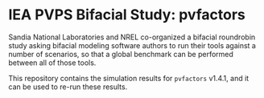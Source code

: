 IEA PVPS Bifacial Study: pvfactors
==================================

Sandia National Laboratories and NREL co-organized a bifacial roundrobin study asking bifacial modeling software authors to run their tools against a number of scenarios, so that a global benchmark can be performed between all of those tools.

This repository contains the simulation results for ``pvfactors`` v1.4.1, and it can be used to re-run these results.

